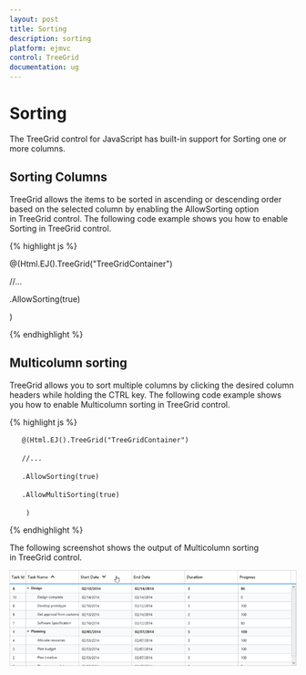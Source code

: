 ```yaml
---
layout: post
title: Sorting
description: sorting
platform: ejmvc
control: TreeGrid
documentation: ug
---
```


# Sorting

The TreeGrid control for JavaScript has built-in support for Sorting one or more columns.

## Sorting Columns

TreeGrid allows the items to be sorted in ascending or descending order based on the selected column by enabling the AllowSorting option in TreeGrid control. The following code example shows you how to enable Sorting in TreeGrid control.

{% highlight js %}

@(Html.EJ().TreeGrid("TreeGridContainer")    

//...

 .AllowSorting(true)  

)        

{% endhighlight %}

## Multicolumn sorting

TreeGrid allows you to sort multiple columns by clicking the desired column headers while holding the CTRL key. The following code example shows you how to enable Multicolumn sorting in TreeGrid control.


{% highlight js %}

       @(Html.EJ().TreeGrid("TreeGridContainer")   

       //... 

       .AllowSorting(true)

       .AllowMultiSorting(true)    

        )

{% endhighlight  %}


The following screenshot shows the output of Multicolumn sorting in TreeGrid control.



![](Sorting_images/Sorting_img1.png)





